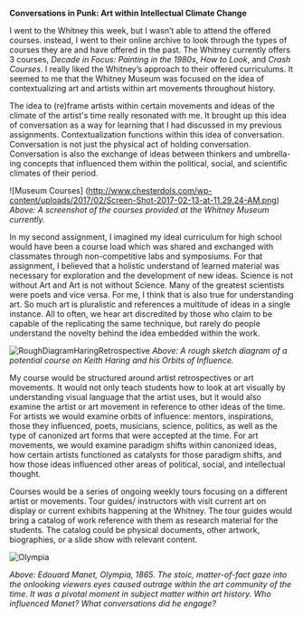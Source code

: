 **Conversations in Punk: Art within Intellectual Climate Change**

I went to the Whitney this week, but I wasn’t able to attend the offered courses.  instead, I went to their online archive to look through the types of courses they are and have offered in the past.  The Whitney currently offers 3 courses, *Decade in Focus: Painting in the 1980s*, *How to Look*, and *Crash Courses*.  I really liked the Whitney’s approach to their offered curriculums.  It seemed to me that the Whitney Museum was focused on the idea of contextualizing art and artists within art movements throughout history.  

The idea to (re)frame artists within certain movements and ideas of the climate of the artist's time really resonated with me.  It brought up this idea of conversation as a way for learning that I had discussed in my previous assignments.  Contextualization functions within this idea of conversation.  Conversation is not just the physical act of holding conversation.  Conversation is also the exchange of ideas between thinkers and umbrella-ing concepts that influenced them within the political, social, and scientific climates of their period.  

![Museum Courses] (http://www.chesterdols.com/wp-content/uploads/2017/02/Screen-Shot-2017-02-13-at-11.29.24-AM.png)
*Above: A screenshot of the courses provided at the Whitney Museum currently.*

 In my second assignment, I imagined my ideal curriculum for high school would have been a course load which was shared and exchanged with classmates through non-competitive labs and symposiums.  For that assignment, I believed that a holistic understand of learned material was necessary for exploration and the development of new ideas.  Science is not without Art and Art is not without Science.  Many of the greatest scientists were poets and vice versa.  For me, I think that is also true for understanding art.  So much art is pluralistic and references a multitude of ideas in a single instance.  All to often, we hear art discredited by those who claim to be capable of the replicating the same technique, but rarely do people understand the novelty behind the idea embedded within the work. 
 
 ![RoughDiagramHaringRetrospective](http://www.chesterdols.com/wp-content/uploads/2017/02/Screen-Shot-2017-02-13-at-1.25.39-PM.png)
 *Above: A rough sketch diagram of a potential course on Keith Haring and his Orbits of Influence.*

My course would be structured around artist retrospectives or art movements.  It would not only teach students how to look at art visually by understanding visual language that the artist uses, but it would also examine the artist or art movement in reference to other ideas of the time.  For artists we would examine orbits of influence: mentors, inspirations, those they influenced, poets, musicians, science, politics, as well as the type of canonized art forms that were accepted at the time.  For art movements, we would examine paradigm shifts within canonized ideas, how certain artists functioned as catalysts for those paradigm shifts, and how those ideas influenced other areas of political, social, and intellectual thought.  

Courses would be a series of ongoing weekly tours focusing on a different artist or movements.  Tour guides/ instructors with visit current art on display or current exhibits happening at the Whitney.  The tour guides would bring a catalog of work reference with them as research material for the students.  The catalog could be physical documents, other artwork, biographies, or a slide show with relevant content.  

![Olympia](http://www.chesterdols.com/wp-content/uploads/2017/02/Edouard_Manet_-_Olympia_-_Google_Art_Project_3.jpg)

*Above: Edouard Manet, Olympia, 1865.  The stoic, matter-of-fact gaze into the onlooking viewers eyes caused outrage within the art community of the time.  It was a pivotal moment in subject matter within art history.  Who influenced Manet?  What conversations did he engage?*
